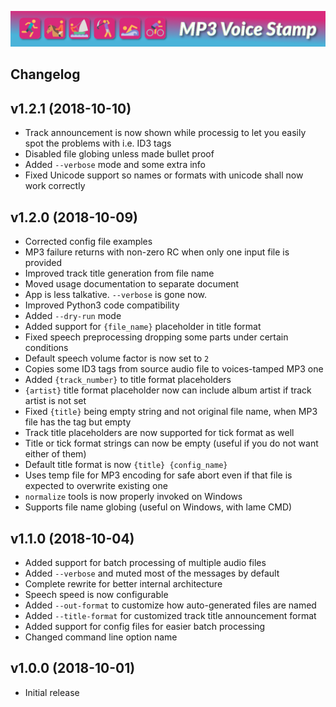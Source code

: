 
![MP3 Voice Stamp Logo](img/banner.png)

## Changelog ##

v1.2.1 (2018-10-10)
-------------------
 * Track announcement is now shown while processig to let you easily spot the problems with i.e. ID3 tags
 * Disabled file globing unless made bullet proof
 * Added `--verbose` mode and some extra info
 * Fixed Unicode support so names or formats with unicode shall now work correctly

v1.2.0 (2018-10-09)
-------------------
 * Corrected config file examples
 * MP3 failure returns with non-zero RC when only one input file is provided
 * Improved track title generation from file name
 * Moved usage documentation to separate document
 * App is less talkative. `--verbose` is gone now.
 * Improved Python3 code compatibility
 * Added `--dry-run` mode
 * Added support for `{file_name}` placeholder in title format
 * Fixed speech preprocessing dropping some parts under certain conditions
 * Default speech volume factor is now set to `2`
 * Copies some ID3 tags from source audio file to voices-tamped MP3 one
 * Added `{track_number}` to title format placeholders
 * `{artist}` title format placeholder now can include album artist if track artist is not set
 * Fixed `{title}` being empty string and not original file name, when MP3 file has the tag but empty
 * Track title placeholders are now supported for tick format as well
 * Title or tick format strings can now be empty (useful if you do not want either of them)
 * Default title format is now `{title} {config_name}`
 * Uses temp file for MP3 encoding for safe abort even if that file is expected to overwrite existing one
 * `normalize` tools is now properly invoked on Windows
 * Supports file name globing (useful on Windows, with lame CMD)
 
v1.1.0 (2018-10-04)
-------------------
 * Added support for batch processing of multiple audio files
 * Added `--verbose` and muted most of the messages by default
 * Complete rewrite for better internal architecture
 * Speech speed is now configurable
 * Added `--out-format` to customize how auto-generated files are named
 * Added `--title-format` for customized track title announcement format
 * Added support for config files for easier batch processing
 * Changed command line option name 

v1.0.0 (2018-10-01)
-------------------
 * Initial release
